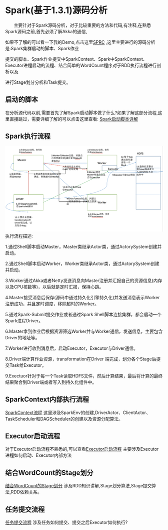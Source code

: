 # Spark(基于1.3.1)源码分析
&nbsp;&nbsp;&nbsp;&nbsp;&nbsp;&nbsp;&nbsp;主要针对于Spark源码分析，对于比较重要的方法和代码,有注释,在熟悉Spark源码之前,首先必须了解Akka的通信,

如果不了解的可以看一下我的Demo,点击这里[SPRC](https://github.com/oeljeklaus-you/SPRC) ,这里主要进行的源码分析是:Spark集群启动的脚本、Spark作业

提交的脚本、Spark作业提交中SparkContext、Spark中SparkContext、Executor进程启动的流程、结合简单的WordCount程序对于RDD执行流程进行剖析以及

进行Stage划分分析和Task提交。
## 启动的脚本
在分析源代码以前,需要首先了解Spark启动脚本做了什么?如果了解这部分流程,这里直接跳过，需要详细了解的可以点击这里查看:
[Spark启动脚本详解](https://github.com/oeljeklaus-you/SparkCore/blob/master/md/Spark启动脚本详解.md)
## Spark执行流程
![Spark执行流程](image/Spark执行流程.png)
执行流程描述:

1.通过Shell脚本启动Master，Master类继承Actor类，通过ActorySystem创建并启动。

2.通过Shell脚本启动Worker，Worker类继承Actor类，通过ActorySystem创建并启动。

3.Worker通过Akka或者Netty发送消息向Master注册并汇报自己的资源信息(内存以及CPU核数等)，以后就是定时汇报，保持心跳。

4.Master接受消息后保存(源码中通过持久化引擎持久化)并发送消息表示Worker注册成功，并且定时调度，移除超时的Worker。

5.通过Spark-Submit提交作业或者通过Spark Shell脚本连接集群，都会启动一个Spark进程Driver。

6.Master拿到作业后根据资源筛选Worker并与Worker通信，发送信息，主要包含Driver的地址等。

7.Worker进行收到消息后，启动Executor，Executor与Driver通信。

8.Driver端计算作业资源，transformation在Driver 端完成，划分各个Stage后提交Task给Executor。

9.Exectuor针对于每一个Task读取HDFS文件，然后计算结果，最后将计算的最终结果聚合到Driver端或者写入到持久化组件中。

## SparkContext内部执行流程
[SparkContext流程](https://github.com/oeljeklaus-you/SparkCore/blob/master/md/SparkContext流程.md)
这里涉及SparkEnv的创建,DriverActor、ClientActor、TaskScheduler和DAGScheduler的创建以及资源分配算法。

## Executor启动流程
对于Executor启动流程不熟悉的,可以查看[Executor启动流程](https://github.com/oeljeklaus-you/SparkCore/blob/master/md/Executor启动流程.md)
主要涉及Executor进程如何启动、Executor内部方法
## 结合WordCount的Stage划分
[结合WordCount的Stage划分](https://github.com/oeljeklaus-you/SparkCore/blob/master/md/结合WordCount的Stage划分.md)
涉及RDD知识讲解,Stage划分算法,Stage提交算法,RDD依赖关系。
## 任务提交流程
[任务提交流程](https://github.com/oeljeklaus-you/SparkCore/blob/master/md/任务提交流程.md)
涉及任务如何提交、提交之后Executor如何执行?
